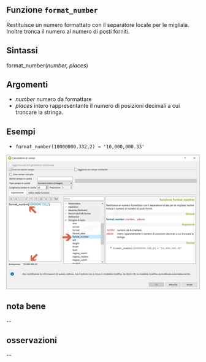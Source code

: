## Funzione `format_number`

Restituisce un numero formattato con il separatore locale per le migliaia. Inoltre tronca il numero al numero di posti forniti.

## Sintassi

format_number(_number, places_)

## Argomenti

* _number_ numero da formattare
* _places_ intero rappresentante il numero di posizioni decimali a cui troncare la stringa.

## Esempi

* `format_number(10000000.332,2) → '10,000,000.33'`

![](/img/stringhe_di_testo/format_number/format_number1.png)

## nota bene

--

## osservazioni

--